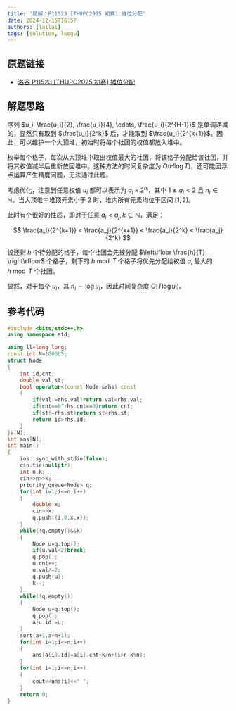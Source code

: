 ```yaml
---
title: '题解：P11523 [THUPC2025 初赛] 摊位分配'
date: 2024-12-15T16:57
authors: [lailai]
tags: [solution, luogu]
---
```


## 原题链接

- [洛谷 P11523 [THUPC2025 初赛] 摊位分配](https://www.luogu.com.cn/problem/P11523)

<!-- truncate -->

## 解题思路

序列 $u_i, \frac{u_i}{2}, \frac{u_i}{4}, \cdots, \frac{u_i}{2^{H-1}}$ 是单调递减的，显然只有取到 $\frac{u_i}{2^k}$ 后，才能取到 $\frac{u_i}{2^{k+1}}$。因此，可以维护一个大顶堆，初始时将每个社团的权值都放入堆中。

枚举每个格子，每次从大顶堆中取出权值最大的社团，将该格子分配给该社团，并将其权值减半后重新放回堆中。这种方法的时间复杂度为 $O(H \log T)$，还可能因浮点运算产生精度问题，无法通过此题。

考虑优化，注意到任意权值 $u_i$ 都可以表示为 $a_i \times 2^{n_i}$，其中 $1 \leq a_i < 2$ 且 $n_i \in \mathbb{N}$。当大顶堆中堆顶元素小于 $2$ 时，堆内所有元素均位于区间 $[1, 2)$。

此时有个很好的性质，即对于任意 $a_i < a_j,k\in\mathbb{N}$，满足：

$$
\frac{a_i}{2^{k+1}} < \frac{a_j}{2^{k+1}} < \frac{a_i}{2^k} < \frac{a_j}{2^k}
$$

设还剩 $h$ 个待分配的格子，每个社团会先被分配 $\left\lfloor \frac{h}{T} \right\rfloor$ 个格子，剩下的 $h \bmod T$ 个格子将优先分配给权值 $a_i$ 最大的 $h \bmod T$ 个社团。

显然，对于每个 $u_i$，其 $n_i \sim \log u_i$，因此时间复杂度 $O(T \log u_i)$。

## 参考代码

```cpp
#include <bits/stdc++.h>
using namespace std;

using ll=long long;
const int N=100005;
struct Node
{
	int id,cnt;
	double val,st;
	bool operator<(const Node &rhs) const
	{
		if(val!=rhs.val)return val<rhs.val;
		if(cnt==0^rhs.cnt==0)return cnt;
		if(st!=rhs.st)return st<rhs.st;
		return id>rhs.id;
	}
}a[N];
int ans[N];
int main()
{
	ios::sync_with_stdio(false);
	cin.tie(nullptr);
	int n,k;
	cin>>n>>k;
	priority_queue<Node> q;
	for(int i=1;i<=n;i++)
	{
		double x;
		cin>>x;
		q.push({i,0,x,x});
	}
	while(!q.empty()&&k)
	{
		Node u=q.top();
		if(u.val<2)break;
		q.pop();
		u.cnt++;
		u.val/=2;
		q.push(u);
		k--;
	}
	while(!q.empty())
	{
		Node u=q.top();
		q.pop();
		a[u.id]=u;
	}
	sort(a+1,a+n+1);
	for(int i=1;i<=n;i++)
	{
		ans[a[i].id]=a[i].cnt+k/n+(i>n-k%n);
	}
	for(int i=1;i<=n;i++)
	{
		cout<<ans[i]<<' ';
	}
	return 0;
}
```
